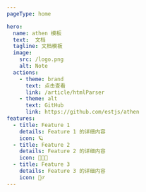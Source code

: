 ```yaml
---
pageType: home

hero:
  name: athen 模板
  text:  文档
  tagline: 文档模板
  image:
    src: /logo.png
    alt: Note
  actions:
    - theme: brand
      text: 点击查看
      link: /article/htmlParser
    - theme: alt
      text: GitHub
      link: https://github.com/estjs/athen
features:
  - title: Feature 1
    details: Feature 1 的详细内容
    icon: 🪐
  - title: Feature 2
    details: Feature 2 的详细内容
    icon: 🧑🏻‍💻
  - title: Feature 3
    details: Feature 3 的详细内容
    icon: 🏃‍♂️
---
```


